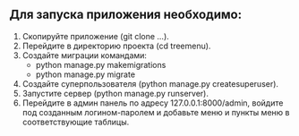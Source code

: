 ## Для запуска приложения необходимо:
1. Скопируйте приложение (git clone ...).
2. Перейдите в директорию проекта (cd treemenu).
3. Создайте миграции командами:
   - python manage.py makemigrations
   - python manage.py migrate
4. Создайте суперпользователя (python manage.py createsuperuser).
5. Запустите сервер (python manage.py runserver).
6. Перейдите в админ панель по адресу 127.0.0.1:8000/admin, войдите под созданным логином-паролем и добавьте меню и пункты меню в соответствующие таблицы.
